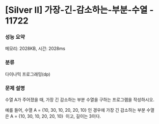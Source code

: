 # [Silver II] 가장-긴-감소하는-부분-수열 - 11722

### 성능 요약

메모리: 2028KB, 시간: 2028ms

### 분류

다이나믹 프로그래밍(dp)

### 문제 설명

수열 A가 주어졌을 때, 가장 긴 감소하는 부분 수열을 구하는 프로그램을 작성하시오.

예를 들어, 수열 A = {10, 30, 10, 20, 20, 10} 인 경우에 가장 긴 감소하는 부분 수열은 A = {10, 30, 10, 20, 20, 10}  이고, 길이는 3이다.

